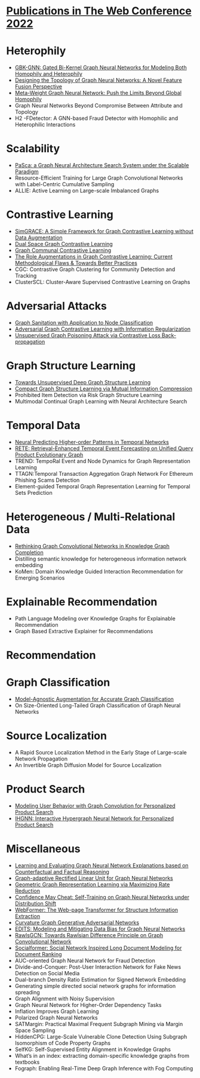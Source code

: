 # [Publications in The Web Conference 2022](https://www2022.thewebconf.org/accepted-papers/)



# Heterophily
- [GBK-GNN: Gated Bi-Kernel Graph Neural Networks for Modeling Both Homophily and Heterophily](https://github.com/naganandy/graph-based-deep-learning-literature/blob/master/conference-publications/folders/publications_webconf22/gbkgnn_webconf22/README.md)
- [Designing the Topology of Graph Neural Networks: A Novel Feature Fusion Perspective](https://github.com/naganandy/graph-based-deep-learning-literature/blob/master/conference-publications/folders/publications_webconf22/f2gnn_webconf22/README.md)
- [Meta-Weight Graph Neural Network: Push the Limits Beyond Global Homophily](https://github.com/naganandy/graph-based-deep-learning-literature/blob/master/conference-publications/folders/publications_webconf22/mwgnn_webconf22/README.md)
- Graph Neural Networks Beyond Compromise Between Attribute and Topology
- H2 -FDetector: A GNN-based Fraud Detector with Homophilic and Heterophilic Interactions



# Scalability
- [PaSca: a Graph Neural Architecture Search System under the Scalable Paradigm](https://github.com/naganandy/graph-based-deep-learning-literature/blob/master/conference-publications/folders/publications_webconf22/pasca_webconf22/README.md)
- Resource-Efficient Training for Large Graph Convolutional Networks with Label-Centric Cumulative Sampling
- ALLIE: Active Learning on Large-scale Imbalanced Graphs



# Contrastive Learning
- [SimGRACE: A Simple Framework for Graph Contrastive Learning without Data Augmentation](https://github.com/naganandy/graph-based-deep-learning-literature/blob/master/conference-publications/folders/publications_webconf22/simgrace_webconf22/README.md)
- [Dual Space Graph Contrastive Learning](https://github.com/naganandy/graph-based-deep-learning-literature/blob/master/conference-publications/folders/publications_webconf22/dsgc_webconf22/README.md)
- [Graph Communal Contrastive Learning](https://github.com/naganandy/graph-based-deep-learning-literature/blob/master/conference-publications/folders/publications_webconf22/gcool_webconf22/README.md)
- [The Role Augmentations in Graph Contrastive Learning: Current Methodological Flaws & Towards Better Practices](https://github.com/naganandy/graph-based-deep-learning-literature/blob/master/conference-publications/folders/publications_webconf22/auggcl_webconf22/README.md)
- CGC: Contrastive Graph Clustering for Community Detection and Tracking
- ClusterSCL: Cluster-Aware Supervised Contrastive Learning on Graphs



# Adversarial Attacks
- [Graph Sanitation with Application to Node Classification](https://github.com/naganandy/graph-based-deep-learning-literature/blob/master/conference-publications/folders/publications_webconf22/gasoline_webconf22/README.md)
- [Adversarial Graph Contrastive Learning with Information Regularization](https://github.com/naganandy/graph-based-deep-learning-literature/blob/master/conference-publications/folders/publications_webconf22/ariel_webconf22/README.md)
- [Unsupervised Graph Poisoning Attack via Contrastive Loss Back-propagation](https://github.com/naganandy/graph-based-deep-learning-literature/blob/master/conference-publications/folders/publications_webconf22/clga_webconf22/README.md)



# Graph Structure Learning
- [Towards Unsupervised Deep Graph Structure Learning](https://github.com/naganandy/graph-based-deep-learning-literature/blob/master/conference-publications/folders/publications_webconf22/sublime_webconf22/README.md)
- [Compact Graph Structure Learning via Mutual Information Compression](https://github.com/naganandy/graph-based-deep-learning-literature/blob/master/conference-publications/folders/publications_webconf22/cogsl_webconf22/README.md)
- Prohibited Item Detection via Risk Graph Structure Learning
- Multimodal Continual Graph Learning with Neural Architecture Search



# Temporal Data
- [Neural Predicting Higher-order Patterns in Temporal Networks](https://github.com/naganandy/graph-based-deep-learning-literature/blob/master/conference-publications/folders/publications_webconf22/hit_webconf22/README.md)
- [RETE: Retrieval-Enhanced Temporal Event Forecasting on Unified Query Product Evolutionary Graph](https://github.com/naganandy/graph-based-deep-learning-literature/blob/master/conference-publications/folders/publications_webconf22/rete_webconf22/README.md)
- TREND: TempoRal Event and Node Dynamics for Graph Representation Learning
- TTAGN:Temporal Transaction Aggregation Graph Network For Ethereum Phishing Scams Detection
- Element-guided Temporal Graph Representation Learning for Temporal Sets Prediction



# Heterogeneous / Multi-Relational Data
- [Rethinking Graph Convolutional Networks in Knowledge Graph Completion](https://github.com/naganandy/graph-based-deep-learning-literature/blob/master/conference-publications/folders/publications_webconf22/ltekge_webconf22/README.md)
- Distilling semantic knowledge for heterogeneous information network embedding
- KoMen: Domain Knowledge Guided Interaction Recommendation for Emerging Scenarios



# Explainable Recommendation
- Path Language Modeling over Knowledge Graphs for Explainable Recommendation
- Graph Based Extractive Explainer for Recommendations


# Recommendation




# Graph Classification
- [Model-Agnostic Augmentation for Accurate Graph Classification](https://github.com/naganandy/graph-based-deep-learning-literature/blob/master/conference-publications/folders/publications_webconf22/nodesam_webconf22/README.md)
- On Size-Oriented Long-Tailed Graph Classification of Graph Neural Networks




# Source Localization
- A Rapid Source Localization Method in the Early Stage of Large-scale Network Propagation
- An Invertible Graph Diffusion Model for Source Localization



# Product Search
- [Modeling User Behavior with Graph Convolution for Personalized Product Search](https://github.com/naganandy/graph-based-deep-learning-literature/blob/master/conference-publications/folders/publications_webconf22/sbg_webconf22/README.md)
- [IHGNN: Interactive Hypergraph Neural Network for Personalized Product Search](https://github.com/naganandy/graph-based-deep-learning-literature/blob/master/conference-publications/folders/publications_webconf22/ihgnn_webconf22/README.md)



# Miscellaneous
- [Learning and Evaluating Graph Neural Network Explanations based on Counterfactual and Factual Reasoning](https://github.com/naganandy/graph-based-deep-learning-literature/blob/master/conference-publications/folders/publications_webconf22/cf2gnn_webconf22/README.md)
- [Graph-adaptive Rectified Linear Unit for Graph Neural Networks](https://github.com/naganandy/graph-based-deep-learning-literature/blob/master/conference-publications/folders/publications_webconf22/grelu_webconf22/README.md)
- [Geometric Graph Representation Learning via Maximizing Rate Reduction](https://github.com/naganandy/graph-based-deep-learning-literature/blob/master/conference-publications/folders/publications_webconf22/g2r_webconf22/README.md)
- [Confidence May Cheat: Self-Training on Graph Neural Networks under Distribution Shift](https://github.com/naganandy/graph-based-deep-learning-literature/blob/master/conference-publications/folders/publications_webconf22/drgst_webconf22/README.md)
- [WebFormer: The Web-page Transformer for Structure Information Extraction](https://github.com/naganandy/graph-based-deep-learning-literature/blob/master/conference-publications/folders/publications_webconf22/webformer_webconf22/README.md)
- [Curvature Graph Generative Adversarial Networks](https://github.com/naganandy/graph-based-deep-learning-literature/blob/master/conference-publications/folders/publications_webconf22/curvgan_webconf22/README.md)
- [EDITS: Modeling and Mitigating Data Bias for Graph Neural Networks](https://github.com/naganandy/graph-based-deep-learning-literature/blob/master/conference-publications/folders/publications_webconf22/edits_webconf22/README.md)
- [RawlsGCN: Towards Rawlsian Difference Principle on Graph Convolutional Network](https://github.com/naganandy/graph-based-deep-learning-literature/blob/master/conference-publications/folders/publications_webconf22/rawlsgcn_webconf22/README.md)
- [Socialformer: Social Network Inspired Long Document Modeling for Document Ranking](https://github.com/naganandy/graph-based-deep-learning-literature/blob/master/conference-publications/folders/publications_webconf22/socialformer_webconf22/README.md)
- AUC-oriented Graph Neural Network for Fraud Detection
- Divide-and-Conquer: Post-User Interaction Network for Fake News Detection on Social Media
- Dual-branch Density Ratio Estimation for Signed Network Embedding
- Generating simple directed social network graphs for information spreading
- Graph Alignment with Noisy Supervision
- Graph Neural Network for Higher-Order Dependency Tasks
- Inflation Improves Graph Learning
- Polarized Graph Neural Networks
- SATMargin: Practical Maximal Frequent Subgraph Mining via Margin Space Sampling
- HiddenCPG: Large-Scale Vulnerable Clone Detection Using Subgraph Isomorphism of Code Property Graphs
- SelfKG: Self-Supervised Entity Alignment in Knowledge Graphs
- What’s in an index: extracting domain-specific knowledge graphs from textbooks
- Fograph: Enabling Real-Time Deep Graph Inference with Fog Computing
